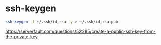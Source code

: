 # ssh-keygen

```sh
ssh-keygen -f ~/.ssh/id_rsa -y > ~/.ssh/id_rsa.pub
```

https://serverfault.com/questions/52285/create-a-public-ssh-key-from-the-private-key
